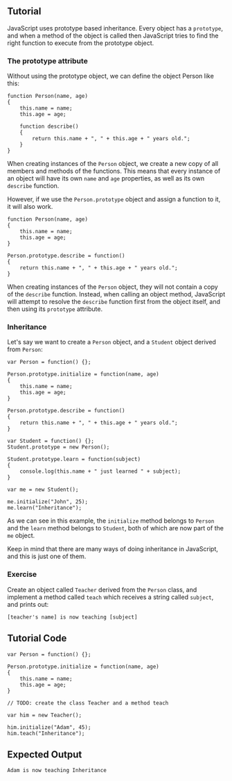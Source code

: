 Tutorial
--------

JavaScript uses prototype based inheritance. Every object has a `prototype`, and when a method of the object is called then JavaScript tries to find the right function to execute from the prototype object.

### The prototype attribute

Without using the prototype object, we can define the object Person like this:

	function Person(name, age) 
	{
	    this.name = name;
	    this.age = age;
	
	    function describe()
	    {
	        return this.name + ", " + this.age + " years old.";
	    }
	}
	
When creating instances of the `Person` object, we create a new copy of all members and methods of the functions. This means that every instance of an object will have its own `name` and `age` properties, as well as its own `describe` function.

However, if we use the `Person.prototype` object and assign a function to it, it will also work.

	function Person(name, age) 
	{
	    this.name = name;
	    this.age = age;
	}
	
	Person.prototype.describe = function()
	{
	    return this.name + ", " + this.age + " years old.";
	}

When creating instances of the `Person` object, they will not contain a copy of the `describe` function. Instead, when calling an object method, JavaScript will attempt to resolve the `describe` function first from the object itself, and then using its `prototype` attribute.

### Inheritance

Let's say we want to create a `Person` object, and a `Student` object derived from `Person`:

	var Person = function() {};
 
	Person.prototype.initialize = function(name, age)
	{
	    this.name = name;
	    this.age = age;
	}

	Person.prototype.describe = function()
	{
	    return this.name + ", " + this.age + " years old.";
	}

	var Student = function() {};
	Student.prototype = new Person();

	Student.prototype.learn = function(subject)
	{
	    console.log(this.name + " just learned " + subject);
	}

	var me = new Student();

	me.initialize("John", 25);
	me.learn("Inheritance");

As we can see in this example, the `initialize` method belongs to `Person` and the `learn` method belongs to `Student`, both of which are now part of the `me` object.

Keep in mind that there are many ways of doing inheritance in JavaScript, and this is just one of them. 

### Exercise

Create an object called `Teacher` derived from the `Person` class, and implement a method called `teach` which receives a string called `subject`, and prints out:

	[teacher's name] is now teaching [subject]

Tutorial Code
-------------

	var Person = function() {};
 
	Person.prototype.initialize = function(name, age)
	{
	    this.name = name;
	    this.age = age;
	}

	// TODO: create the class Teacher and a method teach
 
	var him = new Teacher();

	him.initialize("Adam", 45);
	him.teach("Inheritance");

Expected Output
---------------


	Adam is now teaching Inheritance

